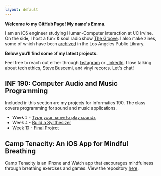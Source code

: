 ```yaml
---
layout: default
---
```


**Welcome to my GitHub Page! My name's Emma.**

I am an iOS engineer studying Human-Computer Interaction at UC Irvine. On the side, I host a funk & soul radio show [The Groove](https://kuci.org/wp/shows/the-groove/). I also make zines, some of which have been [archived](https://ls2pac.lapl.org/?section=resource&resourceid=1851847881) in the Los Angeles Public Library.

**Below you'll find some of my latest projects.**

Feel free to reach out either through [Instagram](https://www.instagram.com/hapa.girl/) or [LinkedIn](https://www.linkedin.com/in/emma6pv/). I love talking about tech ethics, Steve Buscemi, and vinyl records. Let's chat!


## INF 190: Computer Audio and Music Programming

Included in this section are my projects for Informatics 190. The class covers programming for sound and music applications.

* Week 3 - [Type your name to play sounds](https://emma6pv.github.io/ComputerMusic/week3/myName.html)
* Week 4 - [Build a Synthesizer](https://emma6pv.github.io/ComputerMusic/week5/synthesizer.html)
* Week 10 - [Final Project](https://emma6pv.github.io/ComputerMusic/week10/drumkit.html)

## Camp Tenacity: An iOS App for Mindful Breathing

Camp Tenacity is an iPhone and Watch app that encourages mindfulness through breathing exercises and games. View the repository [here](https://github.com/emma6pv/emma6pv.github.io/tree/master/CampTenacity). 
